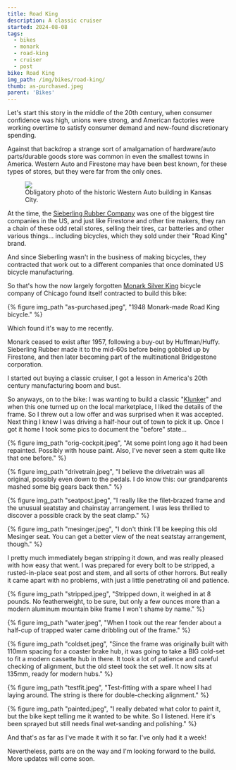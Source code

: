```yaml
---
title: Road King
description: A classic cruiser
started: 2024-08-08
tags:
  - bikes
  - monark
  - road-king
  - cruiser
  - post
bike: Road King
img_path: /img/bikes/road-king/
thumb: as-purchased.jpeg
parent: 'Bikes'
---
```


Let's start this story in the middle of the 20th century, when consumer confidence was high, unions were strong, and American factories were working overtime to satisfy consumer demand and new-found discretionary spending. 

Against that backdrop a strange sort of amalgamation of hardware/auto parts/durable goods store was common in even the smallest towns in America. Western Auto and Firestone may have been  best known, for these types of stores, but they were far from the only ones.

<figure>
<img src="https://kubrick.htvapps.com/htv-prod-media.s3.amazonaws.com/images/westernautosign-1529943950.png" />
<figcaption>Obligatory photo of the historic Western Auto building in Kansas City.</figcaption>
</figure>

At the time, the [Sieberling Rubber Company](https://en.wikipedia.org/wiki/Seiberling_Rubber_Company) was one of the biggest tire companies in the US, and just like Firestone and other tire makers, they ran a chain of these odd retail stores, selling their tires, car batteries and other various things... including bicycles, which they sold under their "Road King" brand.

And since Sieberling wasn't in the business of making bicycles, they contracted that work out to a different companies that once dominated US bicycle manufacturing.

So that's how the now largely forgotten [Monark Silver King](https://www.madeinchicagomuseum.com/single-post/monark-silver-king/) bicycle company of Chicago found itself contracted to build this bike:

  {% figure img_path "as-purchased.jpeg", "1948 Monark-made Road King bicycle." %}

Which found it's way to me recently.

Monark ceased to exist after 1957, following a buy-out by Huffman/Huffy. Sieberling Rubber made it to the mid-60s before being gobbled up by Firestone, and then later becoming part of the multinational Bridgestone corporation. 

I started out buying a classic cruiser, I got a lesson in America's 20th century manufacturing boom and bust. 

So anyways, on to the bike: I was wanting to build a classic "[Klunker](https://www.turbochaos.com/cars/what-is-a-klunker-bike/)" and when this one turned up on the local marketplace, I liked the details of the frame. So I threw out a low offer and was surprised when it was accepted. Next thing I knew I was driving a half-hour out of town to pick it up. Once I got it home I took some pics to document the "before" state...

  {% figure img_path "orig-cockpit.jpeg", "At some point long ago it had been repainted. Possibly with house paint. Also, I've never seen a stem quite like that one before." %}

  {% figure img_path "drivetrain.jpeg", "I believe the drivetrain was all original, possibly even down to the pedals. I do know this: our grandparents mashed some big gears back then." %}

  {% figure img_path "seatpost.jpeg", "I really like the filet-brazed frame and the unusual seatstay and chainstay arrangement. I was less thrilled to discover a possible crack by the seat clamp." %}

  {% figure img_path "mesinger.jpeg", "I don't think I'll be keeping this old Mesinger seat. You can get a better view of the neat seatstay arrangement, though." %}

I pretty much immediately began stripping it down, and was really pleased with how easy that went. I was prepared for every bolt to be stripped, a rusted-in-place seat post and stem, and all sorts of other horrors. But really it came apart with no problems, with just a little penetrating oil and patience.

  {% figure img_path "stripped.jpeg", "Stripped down, it weighed in at 8 pounds. No featherweight, to be sure, but only a few ounces more than a modern aluminum mountain bike frame I won't shame by name." %}

  {% figure img_path "water.jpeg", "When I took out the rear fender about a half-cup of trapped water came dribbling out of the frame." %}

  {% figure img_path "coldset.jpeg", "Since the frame was originally built with 110mm spacing for a coaster brake hub, it was going to take a BIG cold-set to fit a modern cassette hub in there. It took a lot of patience and careful checking of alignment, but the old steel took the set well. It now sits at 135mm, ready for modern hubs." %}

  {% figure img_path "testfit.jpeg", "Test-fitting with a spare wheel I had laying around. The string is there for double-checking alignment." %}

  {% figure img_path "painted.jpeg", "I really debated what color to paint it, but the bike kept telling me it wanted to be white. So I listened. Here it's been sprayed but still needs final wet-sanding and polishing." %}

And that's as far as I've made it with it so far. I've only had it a week!

Nevertheless, parts are on the way and I'm looking forward to the build. More updates will come soon.